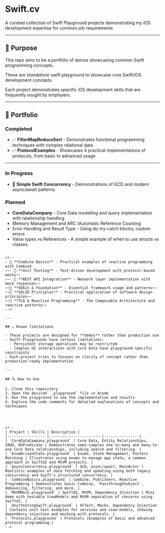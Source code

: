 # Swift.cv

A curated collection of Swift Playground projects demonstrating my iOS development expertise for common job requirements.

---

## 🎯 Purpose

This repo aims to be a portfolio of demos showcasing common Swift programming concepts.

These are *standalone* swift playground to showcase core Swift/iOS development concepts.

Each project demonstrates specific iOS development skills that are frequently sought by employers.

---

## 📂 Portfolio

### Completed
- ✅ **FilterMapReduceSort** - Demonstrates functional programming techniques with complex relational data 
- ✅ **ProtocolExamples** - Showcases 4 practical implementations of protocols, from basic to advanced usage

---

### In Progress
- 📝 **Simple Swift Concurrency** - Demonstrations of GCD and modern async/await patterns

### Planned
- **CoreDataCompany** - Core Data modelling and query implementation with relationship handling
- Memory Management and ARC (Automatic Reference Counting
- Error Handling and Result Type - Using do-try-catch blocks, custom errors
- Value types vs References - A simple example of when to use structs vs classes


~~~- 📝 **SwiftUI with MVVM** - Implementation of the Model-View-ViewModel architecture in SwiftUI~~

<!--
- 📝 **Combine Basics** - Practical examples of reactive programming with Combine
~~- 📝 **Unit Testing** - Test-driven development with protocol-based mocks~~
~~- 📝 **REST API Integration** - Network layer implementation with mock responses~~
~~📝 **UIKit & Foundation** - Essential framework usage and patterns~~
~~📝 **SOLID Principles** - Practical application of software design principles~~
~~📝 **TCA & Reactive Programming** - The Composable Architecture and reactive patterns~~
-->

---

## ⚠️ Known limitations

- These projects are designed for **demos** rather than production use
- Swift Playgrounds have certain limitations:
  - Persistent storage operations may be restricted
  - Complex UI interactions with Core Data have playground-specific constraints
- Each project tries to focuses on clarity of concept rather than production-ready implementation

---

## 🔍 How to Use

1. Clone this repository
2. Open the desired `.playground` file in Xcode
3. Run the playground to see the implementation and results
4. Explore the code comments for detailed explanations of concepts and techniques




<!--
| Project | Skills | Description |
|------------------|------------------------|----------------|
| `CoreDataCompany.playground` | Core Data, Entity Relationships, CRUD, NSPredicate | Demonstrates semi-complex one-to-many and many-to-one Core Data relationships, including search and filtering. |
| `EnumDrivenState.playground` | Enums, State Management, Pattern Matching | Illustrates using enums to manage app state, a common approach in SwiftUI and MVVM projects. |
| `AsyncConcurrency.playground` | GCD, async/await, MainActor | Realistic examples of data fetching and updating using both legacy concurrency and Swift’s structured concurrency. |
| `CombineBasics.playground` | Combine, Publishers, Reactive Programming | Demonstrates basic Combine, `PassthroughSubject`, debouncing, filtering, and more. |
| `MVVMMock.playground` | SwiftUI, MVVM, Dependency Injection | Mini demo with testable ViewModels and MVVM separation of concerns using SwiftUI. |
| `UnitTestingSwift.playground` | XCTest, Mocks, Dependency Injection | Contains unit test examples for services and view models, showing dependency injection and mocking with protocols. |
| `Protocols.playground` | Protocols |Examples of basic and advanced protocol programming.|
-->
